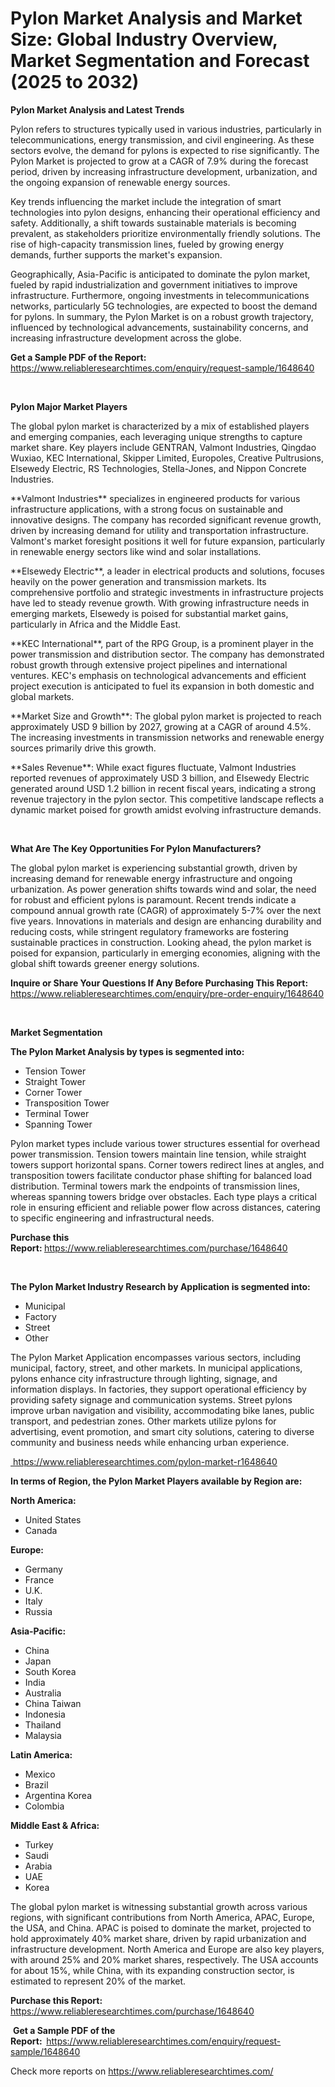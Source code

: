 <p><h1>Pylon Market Analysis and Market Size: Global Industry Overview, Market Segmentation and Forecast (2025 to 2032)</h1></p><p><strong>Pylon Market Analysis and Latest Trends</strong></p>
<p><p>Pylon refers to structures typically used in various industries, particularly in telecommunications, energy transmission, and civil engineering. As these sectors evolve, the demand for pylons is expected to rise significantly. The Pylon Market is projected to grow at a CAGR of 7.9% during the forecast period, driven by increasing infrastructure development, urbanization, and the ongoing expansion of renewable energy sources. </p><p>Key trends influencing the market include the integration of smart technologies into pylon designs, enhancing their operational efficiency and safety. Additionally, a shift towards sustainable materials is becoming prevalent, as stakeholders prioritize environmentally friendly solutions. The rise of high-capacity transmission lines, fueled by growing energy demands, further supports the market's expansion.</p><p>Geographically, Asia-Pacific is anticipated to dominate the pylon market, fueled by rapid industrialization and government initiatives to improve infrastructure. Furthermore, ongoing investments in telecommunications networks, particularly 5G technologies, are expected to boost the demand for pylons. In summary, the Pylon Market is on a robust growth trajectory, influenced by technological advancements, sustainability concerns, and increasing infrastructure development across the globe.</p></p>
<p><strong>Get a Sample PDF of the Report:&nbsp;</strong> <a href="https://www.reliableresearchtimes.com/enquiry/request-sample/1648640?utm_campaign=2473&utm_medium=2&utm_source=Github&utm_content=ia&utm_term=18022025&utm_id=pylon">https://www.reliableresearchtimes.com/enquiry/request-sample/1648640</a></p>
<p>&nbsp;</p>
<p><strong>Pylon Major Market Players</strong></p>
<p><p>The global pylon market is characterized by a mix of established players and emerging companies, each leveraging unique strengths to capture market share. Key players include GENTRAN, Valmont Industries, Qingdao Wuxiao, KEC International, Skipper Limited, Europoles, Creative Pultrusions, Elsewedy Electric, RS Technologies, Stella-Jones, and Nippon Concrete Industries.</p><p>**Valmont Industries** specializes in engineered products for various infrastructure applications, with a strong focus on sustainable and innovative designs. The company has recorded significant revenue growth, driven by increasing demand for utility and transportation infrastructure. Valmont's market foresight positions it well for future expansion, particularly in renewable energy sectors like wind and solar installations.</p><p>**Elsewedy Electric**, a leader in electrical products and solutions, focuses heavily on the power generation and transmission markets. Its comprehensive portfolio and strategic investments in infrastructure projects have led to steady revenue growth. With growing infrastructure needs in emerging markets, Elsewedy is poised for substantial market gains, particularly in Africa and the Middle East.</p><p>**KEC International**, part of the RPG Group, is a prominent player in the power transmission and distribution sector. The company has demonstrated robust growth through extensive project pipelines and international ventures. KEC's emphasis on technological advancements and efficient project execution is anticipated to fuel its expansion in both domestic and global markets.</p><p>**Market Size and Growth**: The global pylon market is projected to reach approximately USD 9 billion by 2027, growing at a CAGR of around 4.5%. The increasing investments in transmission networks and renewable energy sources primarily drive this growth.</p><p>**Sales Revenue**: While exact figures fluctuate, Valmont Industries reported revenues of approximately USD 3 billion, and Elsewedy Electric generated around USD 1.2 billion in recent fiscal years, indicating a strong revenue trajectory in the pylon sector. This competitive landscape reflects a dynamic market poised for growth amidst evolving infrastructure demands.</p></p>
<p>&nbsp;</p>
<p><strong>What Are The Key Opportunities For Pylon Manufacturers?</strong></p>
<p><p>The global pylon market is experiencing substantial growth, driven by increasing demand for renewable energy infrastructure and ongoing urbanization. As power generation shifts towards wind and solar, the need for robust and efficient pylons is paramount. Recent trends indicate a compound annual growth rate (CAGR) of approximately 5-7% over the next five years. Innovations in materials and design are enhancing durability and reducing costs, while stringent regulatory frameworks are fostering sustainable practices in construction. Looking ahead, the pylon market is poised for expansion, particularly in emerging economies, aligning with the global shift towards greener energy solutions.</p></p>
<p><strong>Inquire or Share Your Questions If Any Before Purchasing This Report:</strong> <a href="https://www.reliableresearchtimes.com/enquiry/pre-order-enquiry/1648640?utm_campaign=2473&utm_medium=2&utm_source=Github&utm_content=ia&utm_term=18022025&utm_id=pylon">https://www.reliableresearchtimes.com/enquiry/pre-order-enquiry/1648640</a></p>
<p>&nbsp;</p>
<p><strong>Market Segmentation</strong></p>
<p><strong>The Pylon Market Analysis by types is segmented into:</strong></p>
<p><ul><li>Tension Tower</li><li>Straight Tower</li><li>Corner Tower</li><li>Transposition Tower</li><li>Terminal Tower</li><li>Spanning Tower</li></ul></p>
<p><p>Pylon market types include various tower structures essential for overhead power transmission. Tension towers maintain line tension, while straight towers support horizontal spans. Corner towers redirect lines at angles, and transposition towers facilitate conductor phase shifting for balanced load distribution. Terminal towers mark the endpoints of transmission lines, whereas spanning towers bridge over obstacles. Each type plays a critical role in ensuring efficient and reliable power flow across distances, catering to specific engineering and infrastructural needs.</p></p>
<p><strong>Purchase this Report:&nbsp;</strong><a href="https://www.reliableresearchtimes.com/purchase/1648640?utm_campaign=2473&utm_medium=2&utm_source=Github&utm_content=ia&utm_term=18022025&utm_id=pylon">https://www.reliableresearchtimes.com/purchase/1648640</a></p>
<p>&nbsp;</p>
<p><strong>The Pylon Market Industry Research by Application is segmented into:</strong></p>
<p><ul><li>Municipal</li><li>Factory</li><li>Street</li><li>Other</li></ul></p>
<p><p>The Pylon Market Application encompasses various sectors, including municipal, factory, street, and other markets. In municipal applications, pylons enhance city infrastructure through lighting, signage, and information displays. In factories, they support operational efficiency by providing safety signage and communication systems. Street pylons improve urban navigation and visibility, accommodating bike lanes, public transport, and pedestrian zones. Other markets utilize pylons for advertising, event promotion, and smart city solutions, catering to diverse community and business needs while enhancing urban experience.</p></p>
<p><a href="https://www.reliableresearchtimes.com/pylon-market-r1648640?utm_campaign=2473&utm_medium=2&utm_source=Github&utm_content=ia&utm_term=18022025&utm_id=pylon">&nbsp;https://www.reliableresearchtimes.com/pylon-market-r1648640</a></p>
<p><strong>In terms of Region, the Pylon Market Players available by Region are:</strong></p>
<p>
    <p> <strong> North America: </strong>
        <ul>
            <li>United States</li>
            <li>Canada</li>
        </ul>
        </p> 
    <p> <strong> Europe: </strong>
        <ul>
            <li>Germany</li>
            <li>France</li>
            <li>U.K.</li>
            <li>Italy</li>
            <li>Russia</li>
        </ul>
        </p> 
    <p> <strong> Asia-Pacific: </strong>
        <ul>
            <li>China</li>
            <li>Japan</li>
            <li>South Korea</li>
            <li>India</li>
            <li>Australia</li>
            <li>China Taiwan</li>
            <li>Indonesia</li>
            <li>Thailand</li>
            <li>Malaysia</li>
        </ul>
        </p> 
    <p> <strong> Latin America: </strong>
        <ul>
            <li>Mexico</li>
            <li>Brazil</li>
            <li>Argentina Korea</li>
            <li>Colombia</li>
        </ul>
        </p> 
    <p> <strong> Middle East & Africa: </strong>
        <ul>
            <li>Turkey</li>
            <li>Saudi</li>
            <li>Arabia</li>
            <li>UAE</li>
            <li>Korea</li>
        </ul>
    </p>
    </p>
<p><p>The global pylon market is witnessing substantial growth across various regions, with significant contributions from North America, APAC, Europe, the USA, and China. APAC is poised to dominate the market, projected to hold approximately 40% market share, driven by rapid urbanization and infrastructure development. North America and Europe are also key players, with around 25% and 20% market shares, respectively. The USA accounts for about 15%, while China, with its expanding construction sector, is estimated to represent 20% of the market.</p></p>
<p><strong>Purchase this Report: </strong><a href="https://www.reliableresearchtimes.com/purchase/1648640?utm_campaign=2473&utm_medium=2&utm_source=Github&utm_content=ia&utm_term=18022025&utm_id=pylon">https://www.reliableresearchtimes.com/purchase/1648640</a></p>
<p>&nbsp;<strong>Get a Sample PDF of the Report:&nbsp;&nbsp;</strong><a href="https://www.reliableresearchtimes.com/enquiry/request-sample/1648640?utm_campaign=2473&utm_medium=2&utm_source=Github&utm_content=ia&utm_term=18022025&utm_id=pylon">https://www.reliableresearchtimes.com/enquiry/request-sample/1648640</a></p>
<p><strong></strong></p>
<p>Check more reports on <a href="https://www.reliableresearchtimes.com/?utm_campaign=2473&utm_medium=2&utm_source=Github&utm_content=ia&utm_term=18022025&utm_id=pylon">https://www.reliableresearchtimes.com/</a></p>